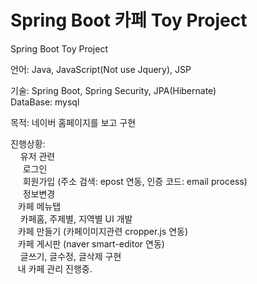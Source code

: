 # Spring Boot 카페 Toy Project
Spring Boot Toy Project

언어: Java, JavaScript(Not use Jquery), JSP

기술: Spring Boot, Spring Security, JPA(Hibernate)  
DataBase: mysql

목적: 네이버 홈페이지를 보고 구현

진행상황:   
&nbsp;&nbsp;&nbsp; 유저 관련  
&nbsp;&nbsp;&nbsp;&nbsp; 로그인   
&nbsp;&nbsp;&nbsp;&nbsp; 회원가입 (주소 검색: epost 연동, 인증 코드: email process)  
&nbsp;&nbsp;&nbsp;&nbsp; 정보변경    
&nbsp;&nbsp;&nbsp;카페 메뉴탭  
&nbsp;&nbsp;&nbsp;&nbsp;카페홈, 주제별, 지역별 UI 개발  
&nbsp;&nbsp;&nbsp;카페 만들기 (카페이미지관련 cropper.js 연동)  
&nbsp;&nbsp;&nbsp;카페 게시판 (naver smart-editor 연동)  
&nbsp;&nbsp;&nbsp;&nbsp;글쓰기, 글수정, 글삭제 구현  
&nbsp;&nbsp;&nbsp;내 카페 관리 진행중.              
               


